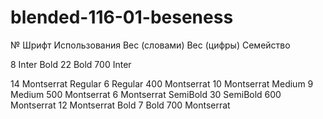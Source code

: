 # blended-116-01-beseness

№ Шрифт Использования Вес (словами) Вес (цифры) Семейство

8 Inter Bold 22 Bold 700 Inter

14 Montserrat Regular 6 Regular 400 Montserrat
10 Montserrat Medium 9 Medium 500 Montserrat
6 Montserrat SemiBold 30 SemiBold 600 Montserrat
12 Montserrat Bold 7 Bold 700 Montserrat
